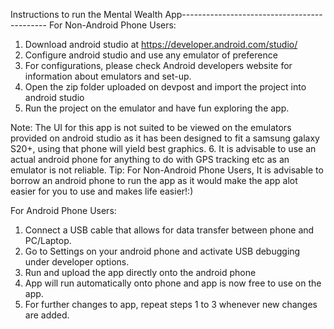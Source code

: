 Instructions to run the Mental Wealth App--------------------------------------------
For Non-Android Phone Users:
1. Download android studio at https://developer.android.com/studio/
2. Configure android studio and use any emulator of preference
3. For configurations, please check Android developers website for information about emulators and set-up.
4. Open the zip folder uploaded on devpost and import the project into android studio
5. Run the project on the emulator and have fun exploring the app.

Note: The UI for this app is not suited to be viewed on the emulators provided on android studio as it has been designed to fit a samsung galaxy S20+, using that phone will yield best graphics.
6. It is advisable to use an actual android phone for anything to do with GPS tracking etc as an emulator is not reliable.
Tip: For Non-Android Phone Users, It is advisable to borrow an android phone to run the app as it would make the app alot easier for you to use and makes life easier!:)

For Android Phone Users:
1. Connect a USB cable that allows for data transfer between phone and PC/Laptop.
2. Go to Settings on your android phone and activate USB debugging under developer options.
3. Run and upload the app directly onto the android phone
4. App will run automatically onto phone and app is now free to use on the app.
5. For further changes to app, repeat steps 1 to 3 whenever new changes are added.

